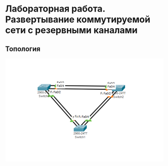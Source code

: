 # Лабораторная работа. Развертывание коммутируемой сети с резервными каналами

## Топология

![](1.PNG)

